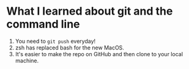 # What I learned about git and the command line

1. You need to `git push` everyday!
2. zsh has replaced bash for the new MacOS.
3. It's easier to make the repo on GitHub and then clone to your local machine.